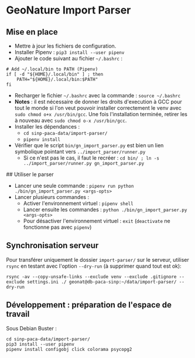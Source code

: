 # GeoNature Import Parser

## Mise en place

- Mettre à jour les fichiers de configuration.
- Installer Pipenv : ```pip3 install --user pipenv```
- Ajouter le code suivant au fichier `~/.bashrc` :

```
# Add ~/.local/bin to PATH (Pipenv)
if [ -d "${HOME}/.local/bin" ] ; then
    PATH="${HOME}/.local/bin:$PATH"
fi
```

- Recharger le fichier `~/.bashrc` avec la commande : `source ~/.bashrc`
- **Notes** : il est nécessaire de donner les droits d'execution à GCC pour tout le monde si l'on veut pouvoir installer correctement le venv avec `sudo chmod o+x /usr/bin/gcc`. Une fois l'installation terminée, retirer les à nouveau avec  `sudo chmod o-x /usr/bin/gcc`.
- Installer les dépendances :
  - `cd sinp-paca-data/import-parser/`
  - `pipenv install`
- Vérifier que le script `bin/gn_import_parser.py` est bien un lien symbolique pointant vers `../import_parser/runner.py`
  - Si ce n'est pas le cas, il faut le recréer : `cd bin/ ; ln -s ../import_parser/runner.py gn_import_parser.py`

## Utiliser le parser
- Lancer une seule commande : `pipenv run python ./bin/gn_import_parser.py <args-opts>`
- Lancer plusieurs commandes :
  - Activer l'environnement virtuel : `pipenv shell`
  - Lancer ensuite les commandes : `python ./bin/gn_import_parser.py <args-opts>`
  - Pour désactiver l'environnement virtuel : `exit` (`deactivate` ne fonctionne pas avec `pipenv`)


## Synchronisation serveur

Pour transférer uniquement le dossier `import-parser/` sur le serveur, utiliser `rsync` en testant avec l'option `--dry-run` (à supprimer quand tout est ok):

```
rsync -av --copy-unsafe-links --exclude venv --exclude .gitignore --exclude settings.ini ./ geonat@db-paca-sinp:~/data/import-parser/ --dry-run
```

## Développement : préparation de l'espace de travail

Sous Debian Buster :
```
cd sinp-paca-data/import-parser/
pip3 install --user pipenv
pipenv install configobj click colorama psycopg2
```
